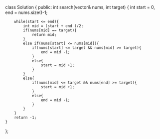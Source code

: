 class Solution {
public:
    int search(vector<int>& nums, int target) {
        int start  = 0, end = nums.size()-1;

        while(start <= end){
            int mid = (start + end )/2;
            if(nums[mid] == target){
                return mid;
            }
            else if(nums[start] <= nums[mid]){
                if(nums[start] <= target && nums[mid] >= target){
                    end = mid -1;
                }
                else{
                    start = mid +1;
                }
            }
            else{
                if(nums[mid] <= target && nums[end] >= target){
                    start = mid +1;
                }
                else{
                    end = mid -1;
                }
            }
        }
        return -1;
    }
};
